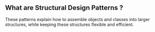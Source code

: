 ## What are Structural Design Patterns ?

These patterns explain how to assemble objects and classes into larger structures, while keeping these structures flexible and efficient.